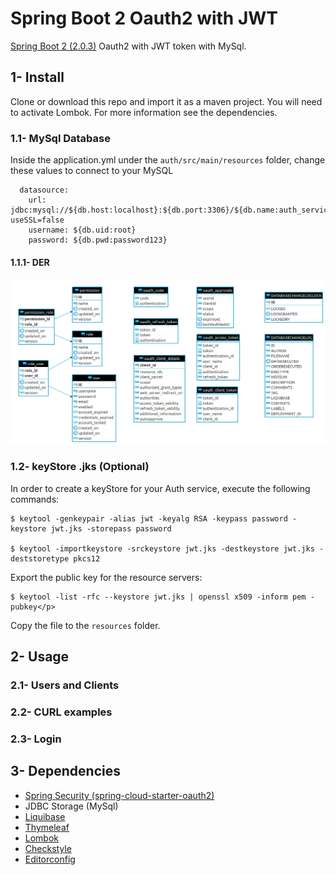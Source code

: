 # Spring Boot 2 Oauth2 with JWT

[Spring Boot 2 (2.0.3)](https://spring.io/blog/2018/06/14/spring-boot-2-0-3-available-now) Oauth2 with JWT token with MySql.


## 1- Install

Clone or download this repo and import it as a maven project.
You will need to activate Lombok. For more information see the dependencies.

### 1.1- MySql Database

Inside the application.yml under the `auth/src/main/resources` folder, change these values to connect to your MySQL

```
  datasource:
    url: jdbc:mysql://${db.host:localhost}:${db.port:3306}/${db.name:auth_service}?useSSL=false
    username: ${db.uid:root}
    password: ${db.pwd:password123}

```

#### 1.1.1- DER

![Database diagram](auth-service-db.png "Database diagram")



### 1.2- keyStore .jks (Optional)

In order to create a keyStore for your Auth service, execute the following commands:
```
$ keytool -genkeypair -alias jwt -keyalg RSA -keypass password -keystore jwt.jks -storepass password

$ keytool -importkeystore -srckeystore jwt.jks -destkeystore jwt.jks -deststoretype pkcs12
```

Export the public key for the resource servers:
```
$ keytool -list -rfc --keystore jwt.jks | openssl x509 -inform pem -pubkey</p>
```

Copy the file to the `resources` folder.


## 2- Usage

### 2.1- Users and Clients

### 2.2- CURL examples

### 2.3- Login

## 3- Dependencies

- [Spring Security (spring-cloud-starter-oauth2)](https://mvnrepository.com/artifact/org.springframework.cloud/spring-cloud-starter-oauth2)
- JDBC Storage (MySql)
- [Liquibase](https://www.liquibase.org/)
- [Thymeleaf](https://www.thymeleaf.org/)
- [Lombok](https://projectlombok.org/)
- [Checkstyle](http://checkstyle.sourceforge.net/)
- [Editorconfig](https://editorconfig.org/)
